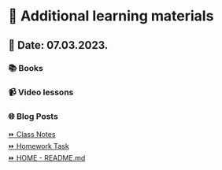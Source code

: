 # 📖 Additional learning materials
## 📅 Date: 07.03.2023.

### 📚 Books

### 📹 Video lessons

### 🌐 Blog Posts

[:fast_forward: Class Notes](/devops-mentorship-program/02-february/week-2-280223/00-class-notes.md)  
[:fast_forward: Homework Task](/devops-mentorship-program/02-february/week-2-280223/01-homework.md)  
[:fast_forward: HOME - README.md](https://github.com/allops-solutions/devops-aws-mentorship-program#devops-mentorship-program)
